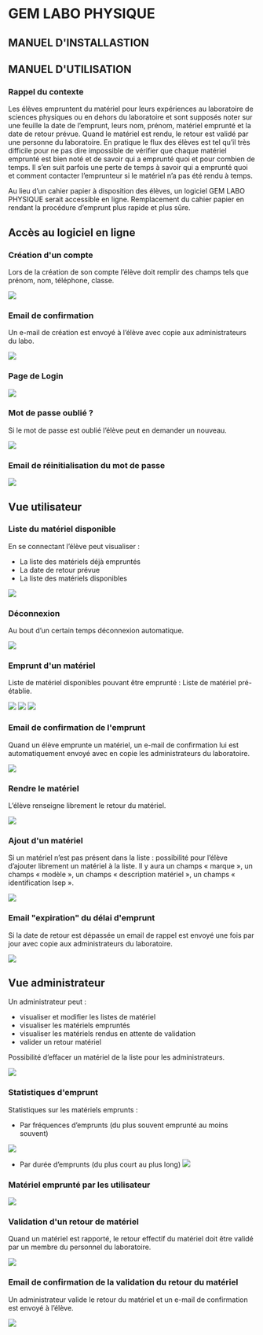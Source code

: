 # GEM LABO PHYSIQUE

## MANUEL D'INSTALLASTION

## MANUEL D'UTILISATION

### Rappel du contexte
Les élèves empruntent du matériel pour leurs expériences au laboratoire de 
sciences physiques ou en dehors du laboratoire et sont supposés noter sur une 
feuille la date de l’emprunt, leurs nom, prénom, matériel emprunté et la date de 
retour prévue.
Quand le matériel est rendu, le retour est validé par une personne du laboratoire.
En pratique le flux des élèves est tel qu’il très difficile pour ne pas dire 
impossible de vérifier que chaque matériel emprunté est bien noté et de savoir 
qui a emprunté quoi et pour combien de temps.
Il s’en suit parfois une perte de temps à savoir qui a emprunté quoi et comment 
contacter l’emprunteur si le matériel n’a pas été rendu à temps.

Au lieu d’un cahier papier à disposition des élèves, un logiciel GEM LABO 
PHYSIQUE serait accessible en ligne.
Remplacement du cahier papier en rendant la procédure d’emprunt plus rapide 
et plus sûre.


## Accès au logiciel en ligne

### Création d'un compte
Lors de la création de son compte l’élève doit remplir des champs tels que prénom, nom, téléphone, classe.

![](./markdown_resources/signup.png)

### Email de confirmation
Un e-mail de création est envoyé à l’élève avec copie aux administrateurs du labo.

![](./markdown_resources/emailUserCreated.png)

### Page de Login
![](./markdown_resources/login.png)

### Mot de passe oublié ?
Si le mot de passe est oublié l’élève peut en demander un nouveau.

![](./markdown_resources/forgotpassword.png)

### Email de réinitialisation du mot de passe
![](./markdown_resources/emailForgotPassword.png)

## Vue utilisateur
### Liste du matériel disponible
En se connectant l’élève peut visualiser :
- La liste des matériels déjà empruntés
- La date de retour prévue
- La liste des matériels disponibles

![](./markdown_resources/userpage.png)

### Déconnexion
Au bout d’un certain temps déconnexion automatique.

![](./markdown_resources/logout.png)

### Emprunt d'un matériel
Liste de matériel disponibles pouvant être emprunté : Liste de matériel pré-établie.

![](./markdown_resources/selectReturnDate.png)
![](./markdown_resources/selectReturnDate2.png)
![](./markdown_resources/returnDateWarning.png)

### Email de confirmation de l'emprunt
Quand un élève emprunte un matériel, un e-mail de confirmation lui est automatiquement envoyé avec en copie les administrateurs du laboratoire.

![](./markdown_resources/emailBorrowedTool.png)

### Rendre le matériel
L’élève renseigne librement le retour du matériel.

![](./markdown_resources/returnTool.png)

### Ajout d'un matériel
Si un matériel n’est pas présent dans la liste : possibilité pour l’élève d’ajouter librement un matériel à la liste. Il y aura un champs « marque », un champs « modèle », un champs « description matériel », un champs « identification Isep ».

![](./markdown_resources/addToolWarning.png)

### Email "expiration" du délai d'emprunt
Si la date de retour est dépassée un email de rappel est envoyé une fois par jour avec copie aux administrateurs du laboratoire.

![](./markdown_resources/emailExpired.png)

## Vue administrateur
Un administrateur peut :
- visualiser et modifier les listes de matériel 
- visualiser les matériels empruntés
- visualiser les matériels rendus en attente de validation
- valider un retour matériel

Possibilité d’effacer un matériel de la liste pour les administrateurs.

![](./markdown_resources/adminView.png)

### Statistiques d'emprunt
Statistiques sur les matériels emprunts :
- Par fréquences d’emprunts (du plus souvent emprunté au moins souvent)

![](./markdown_resources/stats.png)

- Par durée d’emprunts (du plus court au plus long)
![](./markdown_resources/stats2.png)

### Matériel emprunté par les utilisateur

![](./markdown_resources/adminViewBorrowed.png)

### Validation d'un retour de matériel
Quand un matériel est rapporté, le retour effectif du matériel doit être validé par un membre du personnel du 
laboratoire.

![](./markdown_resources/validateReturn.png)

### Email de confirmation de la validation du retour du matériel
Un administrateur valide le retour du matériel 
et un e-mail de confirmation est envoyé à l’élève.

![](./markdown_resources/emailReturnTool.png)